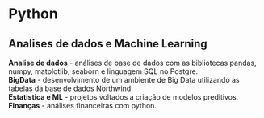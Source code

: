 # Python
## Analises de dados e Machine Learning
  
<b>Analise de dados</b> - análises de base de dados com as bibliotecas pandas, numpy, matplotlib, seaborn e linguagem SQL no Postgre.<br>
<b>BigData</b> - desenvolvimento de um ambiente de Big Data utilizando as tabelas da base de dados Northwind.<br>
<b>Estatistica e ML</b> - projetos voltados a criação de modelos preditivos.<br>
<b>Finanças</b> - análises financeiras com python.<br>



